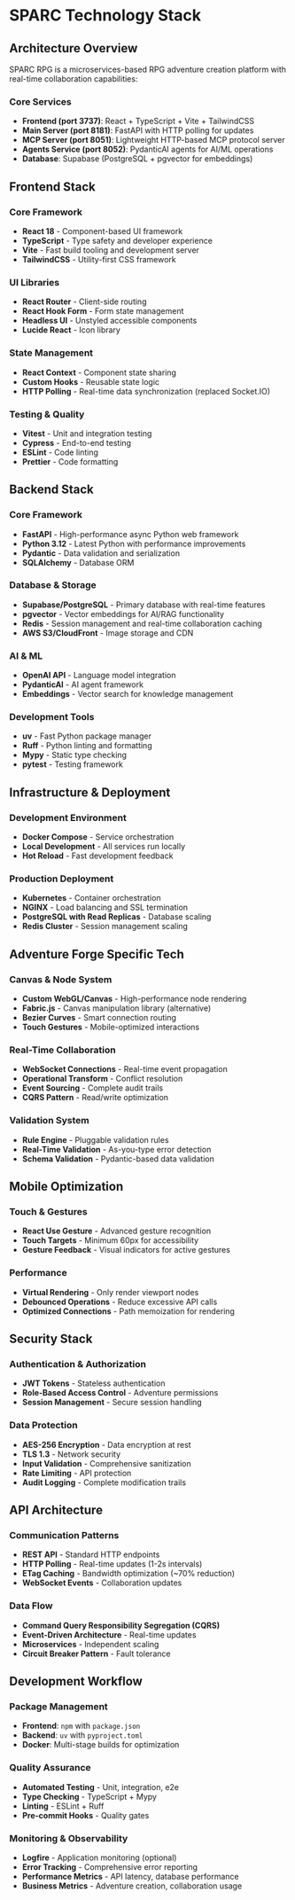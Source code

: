 # SPARC Technology Stack

## Architecture Overview

SPARC RPG is a microservices-based RPG adventure creation platform with real-time collaboration capabilities:

### Core Services
- **Frontend (port 3737)**: React + TypeScript + Vite + TailwindCSS
- **Main Server (port 8181)**: FastAPI with HTTP polling for updates
- **MCP Server (port 8051)**: Lightweight HTTP-based MCP protocol server
- **Agents Service (port 8052)**: PydanticAI agents for AI/ML operations
- **Database**: Supabase (PostgreSQL + pgvector for embeddings)

## Frontend Stack

### Core Framework
- **React 18** - Component-based UI framework
- **TypeScript** - Type safety and developer experience
- **Vite** - Fast build tooling and development server
- **TailwindCSS** - Utility-first CSS framework

### UI Libraries
- **React Router** - Client-side routing
- **React Hook Form** - Form state management
- **Headless UI** - Unstyled accessible components
- **Lucide React** - Icon library

### State Management
- **React Context** - Component state sharing
- **Custom Hooks** - Reusable state logic
- **HTTP Polling** - Real-time data synchronization (replaced Socket.IO)

### Testing & Quality
- **Vitest** - Unit and integration testing
- **Cypress** - End-to-end testing
- **ESLint** - Code linting
- **Prettier** - Code formatting

## Backend Stack

### Core Framework
- **FastAPI** - High-performance async Python web framework
- **Python 3.12** - Latest Python with performance improvements
- **Pydantic** - Data validation and serialization
- **SQLAlchemy** - Database ORM

### Database & Storage
- **Supabase/PostgreSQL** - Primary database with real-time features
- **pgvector** - Vector embeddings for AI/RAG functionality
- **Redis** - Session management and real-time collaboration caching
- **AWS S3/CloudFront** - Image storage and CDN

### AI & ML
- **OpenAI API** - Language model integration
- **PydanticAI** - AI agent framework
- **Embeddings** - Vector search for knowledge management

### Development Tools
- **uv** - Fast Python package manager
- **Ruff** - Python linting and formatting
- **Mypy** - Static type checking
- **pytest** - Testing framework

## Infrastructure & Deployment

### Development Environment
- **Docker Compose** - Service orchestration
- **Local Development** - All services run locally
- **Hot Reload** - Fast development feedback

### Production Deployment
- **Kubernetes** - Container orchestration
- **NGINX** - Load balancing and SSL termination
- **PostgreSQL with Read Replicas** - Database scaling
- **Redis Cluster** - Session management scaling

## Adventure Forge Specific Tech

### Canvas & Node System
- **Custom WebGL/Canvas** - High-performance node rendering
- **Fabric.js** - Canvas manipulation library (alternative)
- **Bezier Curves** - Smart connection routing
- **Touch Gestures** - Mobile-optimized interactions

### Real-Time Collaboration
- **WebSocket Connections** - Real-time event propagation
- **Operational Transform** - Conflict resolution
- **Event Sourcing** - Complete audit trails
- **CQRS Pattern** - Read/write optimization

### Validation System
- **Rule Engine** - Pluggable validation rules
- **Real-Time Validation** - As-you-type error detection
- **Schema Validation** - Pydantic-based data validation

## Mobile Optimization

### Touch & Gestures
- **React Use Gesture** - Advanced gesture recognition
- **Touch Targets** - Minimum 60px for accessibility
- **Gesture Feedback** - Visual indicators for active gestures

### Performance
- **Virtual Rendering** - Only render viewport nodes
- **Debounced Operations** - Reduce excessive API calls
- **Optimized Connections** - Path memoization for rendering

## Security Stack

### Authentication & Authorization
- **JWT Tokens** - Stateless authentication
- **Role-Based Access Control** - Adventure permissions
- **Session Management** - Secure session handling

### Data Protection
- **AES-256 Encryption** - Data encryption at rest
- **TLS 1.3** - Network security
- **Input Validation** - Comprehensive sanitization
- **Rate Limiting** - API protection
- **Audit Logging** - Complete modification trails

## API Architecture

### Communication Patterns
- **REST API** - Standard HTTP endpoints
- **HTTP Polling** - Real-time updates (1-2s intervals)
- **ETag Caching** - Bandwidth optimization (~70% reduction)
- **WebSocket Events** - Collaboration updates

### Data Flow
- **Command Query Responsibility Segregation (CQRS)**
- **Event-Driven Architecture** - Real-time updates
- **Microservices** - Independent scaling
- **Circuit Breaker Pattern** - Fault tolerance

## Development Workflow

### Package Management
- **Frontend**: `npm` with `package.json`
- **Backend**: `uv` with `pyproject.toml`
- **Docker**: Multi-stage builds for optimization

### Quality Assurance
- **Automated Testing** - Unit, integration, e2e
- **Type Checking** - TypeScript + Mypy
- **Linting** - ESLint + Ruff
- **Pre-commit Hooks** - Quality gates

### Monitoring & Observability
- **Logfire** - Application monitoring (optional)
- **Error Tracking** - Comprehensive error reporting
- **Performance Metrics** - API latency, database performance
- **Business Metrics** - Adventure creation, collaboration usage